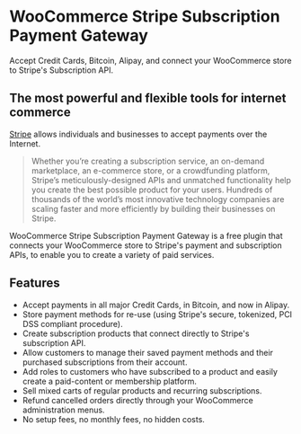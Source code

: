 # WooCommerce Stripe Subscription Payment Gateway

Accept Credit Cards, Bitcoin, Alipay, and connect your WooCommerce store to Stripe's Subscription API.

## The most powerful and flexible tools for internet commerce

[Stripe](https://stripe.com/) allows individuals and businesses to accept payments over the Internet.

> Whether you’re creating a subscription service, an on-demand marketplace, an e-commerce store, or a crowdfunding platform, Stripe’s meticulously-designed APIs and unmatched functionality help you create the best possible product for your users. Hundreds of thousands of the world’s most innovative technology companies are scaling faster and more efficiently by building their businesses on Stripe.

WooCommerce Stripe Subscription Payment Gateway is a free plugin that connects your WooCommerce store to Stripe's payment and subscription APIs, to enable you to create a variety of paid services.

## Features

* Accept payments in all major Credit Cards, in Bitcoin, and now in Alipay.
* Store payment methods for re-use (using Stripe's secure, tokenized, PCI DSS compliant procedure).
* Create subscription products that connect directly to Stripe's subscription API.
* Allow customers to manage their saved payment methods and their purchased subscriptions from their account.
* Add roles to customers who have subscribed to a product and easily create a paid-content or membership platform.
* Sell mixed carts of regular products and recurring subscriptions.
* Refund cancelled orders directly through your WooCommerce administration menus.
* No setup fees, no monthly fees, no hidden costs.

